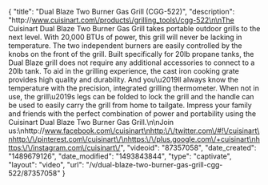 {
    "title": "Dual Blaze Two Burner Gas Grill (CGG-522)",
    "description": "http:\/\/www.cuisinart.com\/products\/grilling_tools\/cgg-522\n\nThe Cuisinart Dual Blaze Two Burner Gas Grill takes portable outdoor grills to the next level. With 20,000 BTUs of power, this grill will never be lacking in temperature. The two independent burners are easily controlled by the knobs on the front of the grill. Built specifically for 20lb propane tanks, the Dual Blaze grill does not require any additional accessories to connect to a 20lb tank. To aid in the grilling experience, the cast iron cooking grate provides high quality and durability. And you\u2019ll always know the temperature with the precision, integrated grilling thermometer. When not in use, the grill\u2019s legs can be folded to lock the grill and the handle can be used to easily carry the grill from home to tailgate. Impress your family and friends with the perfect combination of power and portability using the Cuisinart Dual Blaze Two Burner Gas Grill.\n\nJoin us:\nhttp:\/\/www.facebook.com\/cuisinart\nhttp:\/\/twitter.com\/#!\/cuisinart\nhttp:\/\/pinterest.com\/cuisinart\/\nhttps:\/\/plus.google.com\/+cuisinart\nhttps:\/\/instagram.com\/cuisinart\/",
    "videoid": "87357058",
    "date_created": "1489679126",
    "date_modified": "1493843844",
    "type": "captivate",
    "layout": "video",
    "url": "\/v\/dual-blaze-two-burner-gas-grill-cgg-522\/87357058"
}